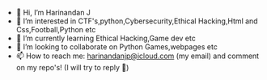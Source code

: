 - 👋 Hi, I’m Harinandan J
- 👀 I’m interested in CTF's,python,Cybersecurity,Ethical Hacking,Html and Css,Football,Python etc
- 🌱 I’m currently learning Ethical Hacking,Game dev etc
- 💞️ I’m looking to collaborate on Python Games,webpages etc
- 📫 How to reach me: harinandanjp@icloud.com (my email) and comment on my repo's! (I will try to reply )

<!---
harinandan123/harinandan123 is a ✨ special ✨ repository because its `README.md` (this file) appears on your GitHub profile.
You can click the Preview link to take a look at your changes.
--->

